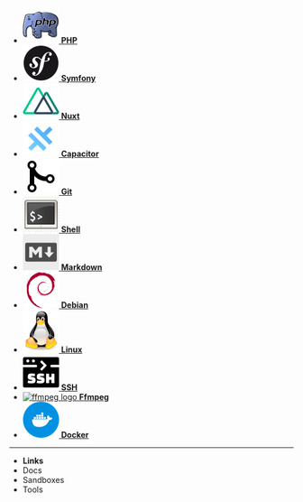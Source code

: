 - [![php logo](assets/logos/php.svg) **PHP**](/)
- [![sf logo](assets/logos/symfony.svg) **Symfony**](symfony.md)
- [![nuxt logo](assets/logos/nuxt.svg) **Nuxt**](nuxt.md)
- [![capacitor logo](assets/logos/capacitor.svg) **Capacitor**](capacitor.md)
- [![git logo](assets/logos/git.svg) **Git**](git.md)
- [![shell logo](assets/logos/shell.svg) **Shell**](shell.md)
- [![markdown logo](assets/logos/markdown.svg) **Markdown**](markdown.md)
- [![debian logo](assets/logos/debian.svg) **Debian**](debian.md)
- [![linux logo](assets/logos/linux.svg) **Linux**](linux.md)
- [![ssh logo](assets/logos/ssh.svg) **SSH**](ssh.md)
- [![ffmpeg logo](assets/logos/ffmpeg.svg) **Ffmpeg**](ffmpeg.md)
- [![docker logo](assets/logos/docker.svg) **Docker**](docker.md)

---
- **Links**
- Docs
- Sandboxes
- Tools
